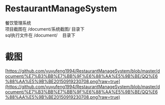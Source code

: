 # RestaurantManageSystem
餐饮管理系统    
项目截图在  /document/系统截图/ 目录下    
sql执行文件在 /document/    目录下    
# 截图
 [https://github.com/yuyufeng1994/RestaurantManageSystem/blob/master/document/%E7%B3%BB%E7%BB%9F%E6%88%AA%E5%9B%BE/QQ%E6%88%AA%E5%9B%BE20150919230708.png?raw=true](https://github.com/yuyufeng1994/RestaurantManageSystem/blob/master/document/%E7%B3%BB%E7%BB%9F%E6%88%AA%E5%9B%BE/QQ%E6%88%AA%E5%9B%BE20150919230708.png?raw=true)
